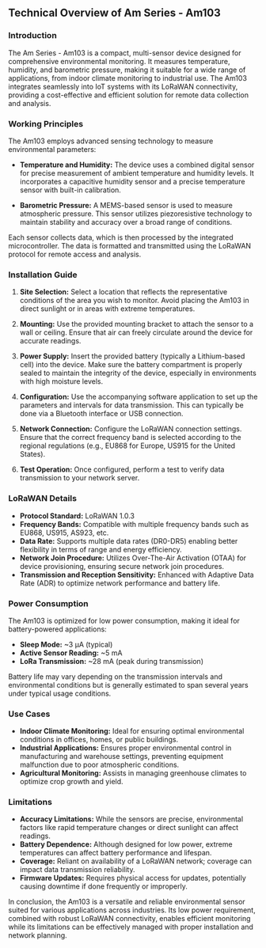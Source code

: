 ## Technical Overview of Am Series - Am103

### Introduction
The Am Series - Am103 is a compact, multi-sensor device designed for comprehensive environmental monitoring. It measures temperature, humidity, and barometric pressure, making it suitable for a wide range of applications, from indoor climate monitoring to industrial use. The Am103 integrates seamlessly into IoT systems with its LoRaWAN connectivity, providing a cost-effective and efficient solution for remote data collection and analysis.

### Working Principles
The Am103 employs advanced sensing technology to measure environmental parameters:

- **Temperature and Humidity:** The device uses a combined digital sensor for precise measurement of ambient temperature and humidity levels. It incorporates a capacitive humidity sensor and a precise temperature sensor with built-in calibration.
  
- **Barometric Pressure:** A MEMS-based sensor is used to measure atmospheric pressure. This sensor utilizes piezoresistive technology to maintain stability and accuracy over a broad range of conditions. 

Each sensor collects data, which is then processed by the integrated microcontroller. The data is formatted and transmitted using the LoRaWAN protocol for remote access and analysis.

### Installation Guide
1. **Site Selection:** Select a location that reflects the representative conditions of the area you wish to monitor. Avoid placing the Am103 in direct sunlight or in areas with extreme temperatures.

2. **Mounting:** Use the provided mounting bracket to attach the sensor to a wall or ceiling. Ensure that air can freely circulate around the device for accurate readings.

3. **Power Supply:** Insert the provided battery (typically a Lithium-based cell) into the device. Make sure the battery compartment is properly sealed to maintain the integrity of the device, especially in environments with high moisture levels.

4. **Configuration:** Use the accompanying software application to set up the parameters and intervals for data transmission. This can typically be done via a Bluetooth interface or USB connection.

5. **Network Connection:** Configure the LoRaWAN connection settings. Ensure that the correct frequency band is selected according to the regional regulations (e.g., EU868 for Europe, US915 for the United States).

6. **Test Operation:** Once configured, perform a test to verify data transmission to your network server.

### LoRaWAN Details
- **Protocol Standard:** LoRaWAN 1.0.3
- **Frequency Bands:** Compatible with multiple frequency bands such as EU868, US915, AS923, etc.
- **Data Rate:** Supports multiple data rates (DR0-DR5) enabling better flexibility in terms of range and energy efficiency.
- **Network Join Procedure:** Utilizes Over-The-Air Activation (OTAA) for device provisioning, ensuring secure network join procedures.
- **Transmission and Reception Sensitivity:** Enhanced with Adaptive Data Rate (ADR) to optimize network performance and battery life.

### Power Consumption
The Am103 is optimized for low power consumption, making it ideal for battery-powered applications:
- **Sleep Mode:** ~3 µA (typical)
- **Active Sensor Reading:** ~5 mA
- **LoRa Transmission:** ~28 mA (peak during transmission)
  
Battery life may vary depending on the transmission intervals and environmental conditions but is generally estimated to span several years under typical usage conditions.

### Use Cases
- **Indoor Climate Monitoring:** Ideal for ensuring optimal environmental conditions in offices, homes, or public buildings.
- **Industrial Applications:** Ensures proper environmental control in manufacturing and warehouse settings, preventing equipment malfunction due to poor atmospheric conditions.
- **Agricultural Monitoring:** Assists in managing greenhouse climates to optimize crop growth and yield.

### Limitations
- **Accuracy Limitations:** While the sensors are precise, environmental factors like rapid temperature changes or direct sunlight can affect readings.
- **Battery Dependence:** Although designed for low power, extreme temperatures can affect battery performance and lifespan.
- **Coverage:** Reliant on availability of a LoRaWAN network; coverage can impact data transmission reliability.
- **Firmware Updates:** Requires physical access for updates, potentially causing downtime if done frequently or improperly.

In conclusion, the Am103 is a versatile and reliable environmental sensor suited for various applications across industries. Its low power requirement, combined with robust LoRaWAN connectivity, enables efficient monitoring while its limitations can be effectively managed with proper installation and network planning.